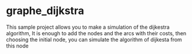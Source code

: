 # graphe_dijkstra
This sample project allows you to make a simulation of the dijkestra algorithm,
It is enough to add the nodes and the arcs with their costs, 
then choosing the initial node, you can simulate 
the algorithm of dijkesta from this node
